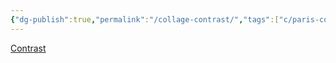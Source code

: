 ```yaml
---
{"dg-publish":true,"permalink":"/collage-contrast/","tags":["c/paris-collage","c/rainbow","c/mountain"],"created":"2024-01-01T16:40:51.423-05:00","updated":"2024-01-01T17:19:35.771-05:00"}
---
```



[Contrast](https://www.instagram.com/p/B0ABGwghwIM/)